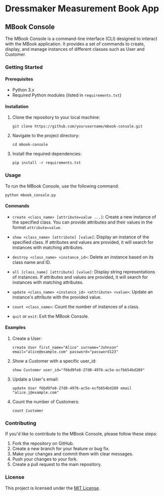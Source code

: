 # Dressmaker Measurement Book App

## MBook Console

The MBook Console is a command-line interface (CLI) designed to interact with the MBook application. It provides a set of commands to create, display, and manage instances of different classes such as User and Customer.

### Getting Started

#### Prerequisites

- Python 3.x
- Required Python modules (listed in `requirements.txt`)

#### Installation

1. Clone the repository to your local machine:

    `git clone https://github.com/yourusername/mbook-console.git`

2. Navigate to the project directory:

    `cd mbook-console`

3. Install the required dependencies:

    `pip install -r requirements.txt`

### Usage

To run the MBook Console, use the following command:

`python mbook_console.py`

#### Commands

- `create <class_name> [attribute=value ...]`: Create a new instance of the specified class. You can provide attributes and their values in the format `attribute=value`.

- `show <class_name> [attribute] [value]`: Display an instance of the specified class. If attributes and values are provided, it will search for instances with matching attributes.

- `destroy <class_name> <instance_id>`: Delete an instance based on its class name and ID.

- `all [class_name] [attribute] [value]`: Display string representations of instances. If attributes and values are provided, it will search for instances with matching attributes.

- `update <class_name> <instance_id> <attribute> <value>`: Update an instance's attribute with the provided value.

- `count <class_name>`: Count the number of instances of a class.

- `quit` or `exit`: Exit the MBook Console.

#### Examples

1. Create a User:

    `create User first_name="Alice" surname="Johnson" email="alice@example.com" password="password123"`

2. Show a Customer with a specific user_id:

    `show Customer user_id="f6bd9fe8-27d8-4976-ac5e-ecfb654bd289"`

3. Update a User's email:

    `update User f6bd9fe8-27d8-4976-ac5e-ecfb654bd289 email "alice.j@example.com"`

4. Count the number of Customers:

    `count Customer`

### Contributing

If you'd like to contribute to the MBook Console, please follow these steps:

1. Fork the repository on GitHub.
2. Create a new branch for your feature or bug fix.
3. Make your changes and commit them with clear messages.
4. Push your changes to your fork.
5. Create a pull request to the main repository.

### License

This project is licensed under the [MIT License](LICENSE).
